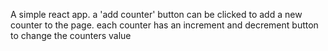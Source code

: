 <p>A simple react app. a 'add counter' button can be clicked to add a new counter to the page. each counter has an increment and decrement button to change the counters value</p>